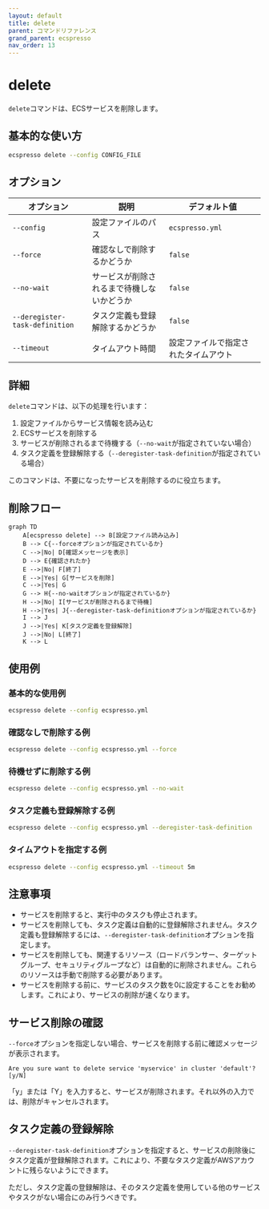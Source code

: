 ```yaml
---
layout: default
title: delete
parent: コマンドリファレンス
grand_parent: ecspresso
nav_order: 13
---
```


# delete

`delete`コマンドは、ECSサービスを削除します。

## 基本的な使い方

```bash
ecspresso delete --config CONFIG_FILE
```

## オプション

| オプション | 説明 | デフォルト値 |
|------------|------|-------------|
| `--config` | 設定ファイルのパス | `ecspresso.yml` |
| `--force` | 確認なしで削除するかどうか | `false` |
| `--no-wait` | サービスが削除されるまで待機しないかどうか | `false` |
| `--deregister-task-definition` | タスク定義も登録解除するかどうか | `false` |
| `--timeout` | タイムアウト時間 | 設定ファイルで指定されたタイムアウト |

## 詳細

`delete`コマンドは、以下の処理を行います：

1. 設定ファイルからサービス情報を読み込む
2. ECSサービスを削除する
3. サービスが削除されるまで待機する（`--no-wait`が指定されていない場合）
4. タスク定義を登録解除する（`--deregister-task-definition`が指定されている場合）

このコマンドは、不要になったサービスを削除するのに役立ちます。

## 削除フロー

```mermaid
graph TD
    A[ecspresso delete] --> B[設定ファイル読み込み]
    B --> C{--forceオプションが指定されているか}
    C -->|No| D[確認メッセージを表示]
    D --> E{確認されたか}
    E -->|No| F[終了]
    E -->|Yes| G[サービスを削除]
    C -->|Yes| G
    G --> H{--no-waitオプションが指定されているか}
    H -->|No| I[サービスが削除されるまで待機]
    H -->|Yes| J{--deregister-task-definitionオプションが指定されているか}
    I --> J
    J -->|Yes| K[タスク定義を登録解除]
    J -->|No| L[終了]
    K --> L
```

## 使用例

### 基本的な使用例

```bash
ecspresso delete --config ecspresso.yml
```

### 確認なしで削除する例

```bash
ecspresso delete --config ecspresso.yml --force
```

### 待機せずに削除する例

```bash
ecspresso delete --config ecspresso.yml --no-wait
```

### タスク定義も登録解除する例

```bash
ecspresso delete --config ecspresso.yml --deregister-task-definition
```

### タイムアウトを指定する例

```bash
ecspresso delete --config ecspresso.yml --timeout 5m
```

## 注意事項

- サービスを削除すると、実行中のタスクも停止されます。
- サービスを削除しても、タスク定義は自動的に登録解除されません。タスク定義も登録解除するには、`--deregister-task-definition`オプションを指定します。
- サービスを削除しても、関連するリソース（ロードバランサー、ターゲットグループ、セキュリティグループなど）は自動的に削除されません。これらのリソースは手動で削除する必要があります。
- サービスを削除する前に、サービスのタスク数を0に設定することをお勧めします。これにより、サービスの削除が速くなります。

## サービス削除の確認

`--force`オプションを指定しない場合、サービスを削除する前に確認メッセージが表示されます。

```
Are you sure want to delete service 'myservice' in cluster 'default'? [y/N]
```

「y」または「Y」を入力すると、サービスが削除されます。それ以外の入力では、削除がキャンセルされます。

## タスク定義の登録解除

`--deregister-task-definition`オプションを指定すると、サービスの削除後にタスク定義が登録解除されます。これにより、不要なタスク定義がAWSアカウントに残らないようにできます。

ただし、タスク定義の登録解除は、そのタスク定義を使用している他のサービスやタスクがない場合にのみ行うべきです。
